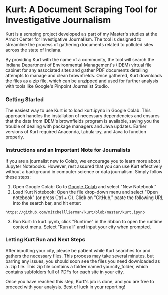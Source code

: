 # Kurt: A Document Scraping Tool for Investigative Journalism
Kurt is a scraping project developed as part of my Master's studies at the Arnolt Center for Investigative Journalism. The tool is designed to streamline the process of gathering documents related to polluted sites across the state of Indiana.

By providing Kurt with the name of a community, the tool will search the Indiana Department of Environmental Management's (IDEM) virtual file cabinet for any associated sites and gather PDF documents detailing attempts to manage and clean brownfields. Once gathered, Kurt downloads the files as a zip file, which can be unzipped and used for further analysis with tools like Google's Pinpoint Journalist Studio.

### Getting Started
The easiest way to use Kurt is to load kurt.ipynb in Google Colab. This approach handles the installation of necessary dependencies and ensures that the data from IDEM's brownfields program is available, saving you the trouble of dealing with package managers and Java updates. Earlier versions of Kurt required Anaconda, tabula-py, and Java to function properly.

### Instructions and an Important Note for Journalists
If you are a journalist new to Colab, we encourage you to learn more about Jupyter Notebooks. However, rest assured that you can use Kurt effectively without a background in computer science or data journalism. Simply follow these steps:

1. Open Google Colab: Go to [Google Colab](colab.google) and select "New Notebook."
2. Load Kurt Notebook: Open the file drop-down menu and select "Open notebook" (or press Ctrl + O). Click on "GitHub," paste the following URL into the search bar, and hit enter:
```
https://github.com/mitchelllierman/kurt/blob/master/kurt.ipynb
```
3. Run Kurt: In kurt.ipynb, click "Runtime" in the ribbon to open the runtime context menu. Select "Run all" and input your city when prompted.

### Letting Kurt Run and Next Steps
After inputting your city, please be patient while Kurt searches for and gathers the necessary files. This process may take several minutes, but barring any issues, you should soon see the files you need downloaded as a .zip file. This zip file contains a folder named yourcity_folder, which contains subfolders full of PDFs for each site in your city.

Once you have reached this step, Kurt's job is done, and you are free to proceed with your analysis. Best of luck in your reporting!
